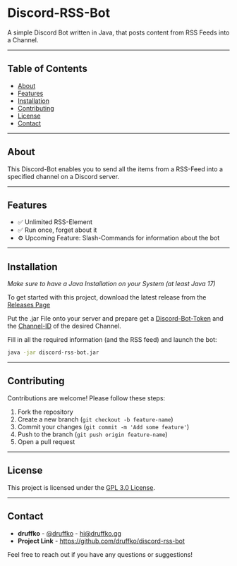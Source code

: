 
# Discord-RSS-Bot

A simple Discord Bot written in Java, that posts content from RSS Feeds into a Channel.

---

## Table of Contents
- [About](#about)
- [Features](#features)
- [Installation](#installation)
- [Contributing](#contributing)
- [License](#license)
- [Contact](#contact)

---

## About

This Discord-Bot enables you to send all the items from a RSS-Feed into a specified channel on a Discord server.

---

## Features

- ✅ Unlimited RSS-Element
- ✅ Run once, forget about it
- ⚙️ Upcoming Feature: Slash-Commands for information about the bot

---

## Installation

*Make sure to have a Java Installation on your System (at least Java 17)*

To get started with this project, download the latest release from the [Releases Page](https://github.com/druffko-gg/discord-rss-bot/releases)

Put the .jar File onto your server and prepare get a [Discord-Bot-Token](https://discord.com/developers/applications) and the [Channel-ID](https://docs.statbot.net/docs/faq/general/how-find-id/) of the desired Channel.

Fill in all the required information (and the RSS feed) and launch the bot:

```bash
java -jar discord-rss-bot.jar
```

---

## Contributing

Contributions are welcome! Please follow these steps:

1. Fork the repository
2. Create a new branch (`git checkout -b feature-name`)
3. Commit your changes (`git commit -m 'Add some feature'`)
4. Push to the branch (`git push origin feature-name`)
5. Open a pull request

---

## License

This project is licensed under the [GPL 3.0 License](LICENSE).

---

## Contact

- **druffko** - [@druffko](https://twitter.com/druffko) - hi@druffko.gg
- **Project Link** - https://github.com/druffko/discord-rss-bot

Feel free to reach out if you have any questions or suggestions!

